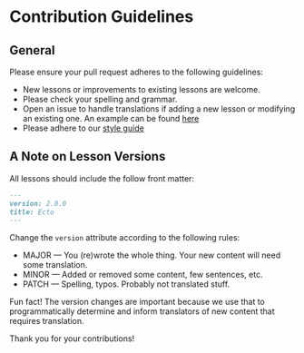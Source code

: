 # Contribution Guidelines

## General
Please ensure your pull request adheres to the following guidelines:

* New lessons or improvements to existing lessons are welcome.
* Please check your spelling and grammar.
* Open an issue to handle translations if adding a new lesson or modifying an existing one. An example can be found [here](https://github.com/elixirschool/elixirschool/issues/529)
* Please adhere to our [style guide](https://github.com/elixirschool/elixirschool/wiki/Lesson-Styleguide)

## A Note on Lesson Versions

All lessons should include the follow front matter:

```markdown
---
version: 2.0.0
title: Ecto
---
```

Change the `version` attribute according to the following rules:

* MAJOR — You (re)wrote the whole thing. Your new content will need some translation.
* MINOR — Added or removed some content, few sentences, etc.
* PATCH — Spelling, typos. Probably not translated stuff.

Fun fact! The version changes are important because we use that to programmatically determine and inform translators of new content that requires translation. 

Thank you for your contributions!
